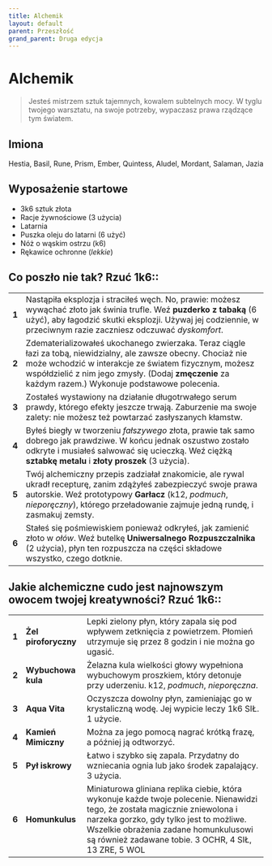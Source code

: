 ```yaml
---
title: Alchemik
layout: default
parent: Przeszłość
grand_parent: Druga edycja
---
```


# Alchemik

> Jesteś mistrzem sztuk tajemnych, kowalem subtelnych mocy. W tyglu twojego warsztatu, na swoje potrzeby, wypaczasz prawa rządzące tym światem.

## Imiona

Hestia, Basil, Rune, Prism, Ember, Quintess, Aludel, Mordant, Salaman, Jazia

## Wyposażenie startowe

- 3k6 sztuk złota
- Racje żywnościowe (3 użycia)
- Latarnia
- Puszka oleju do latarni (6 użyć)
- Nóż o wąskim ostrzu (k6)
- Rękawice ochronne (_lekkie_)

## Co poszło nie tak? Rzuć 1k6::

|       |                                                                                                                                                                                                                                                                                 |
| ----- | ------------------------------------------------------------------------------------------------------------------------------------------------------------------------------------------------------------------------------------------------------------------------------- |
| **1** | Nastąpiła eksplozja i straciłeś węch. No, prawie: możesz wywąchać złoto jak świnia trufle. Weź **puzderko z tabaką** (6 użyć), aby łagodzić skutki eksplozji. Używaj jej codziennie, w przeciwnym razie zaczniesz odczuwać _dyskomfort_.                                        |
| **2** | Zdematerializowałeś ukochanego zwierzaka. Teraz ciągle łazi za tobą, niewidzialny, ale zawsze obecny. Chociaż nie może wchodzić w interakcje ze światem fizycznym, możesz współdzielić z nim jego zmysły. (Dodaj **zmęczenie** za każdym razem.) Wykonuje podstawowe polecenia. |
| **3** | Zostałeś wystawiony na działanie długotrwałego serum prawdy, którego efekty jeszcze trwają. Zaburzenie ma swoje zalety: nie możesz też powtarzać zasłyszanych kłamstw.                                                                                                          |
| **4** | Byłeś biegły w tworzeniu _fałszywego_ złota, prawie tak samo dobrego jak prawdziwe. W końcu jednak oszustwo zostało odkryte i musiałeś salwować się ucieczką. Weź ciężką **sztabkę metalu** i **złoty proszek** (3 użycia).                                                     |
| **5** | Twój alchemiczny przepis zadziałał znakomicie, ale rywal ukradł recepturę, zanim zdążyłeś zabezpieczyć swoje prawa autorskie. Weź prototypowy **Garłacz** (k12, _podmuch_, _nieporęczny_), którego przeładowanie zajmuje jedną rundę, i zasmakuj zemsty.                        |
| **6** | Stałeś się pośmiewiskiem ponieważ odkryłeś, jak zamienić złoto w _ołów_. Weź butelkę **Uniwersalnego Rozpuszczalnika** (2 użycia), płyn ten rozpuszcza na części składowe wszystko, czego dotknie.                                                                              |

## Jakie alchemiczne cudo jest najnowszym owocem twojej kreatywności? Rzuć 1k6::

|       |                      |                                                                                                                                                                                                                                                                          |
| ----- | -------------------- | ------------------------------------------------------------------------------------------------------------------------------------------------------------------------------------------------------------------------------------------------------------------------ |
| **1** | **Żel piroforyczny** | Lepki zielony płyn, który zapala się pod wpływem zetknięcia z powietrzem. Płomień utrzymuje się przez 8 godzin i nie można go ugasić.                                                                                                                                    |
| **2** | **Wybuchowa kula**   | Żelazna kula wielkości głowy wypełniona wybuchowym proszkiem, który detonuje przy uderzeniu. k12, _podmuch_, _nieporęczna_.                                                                                                                                              |
| **3** | **Aqua Vita**        | Oczyszcza dowolny płyn, zamieniając go w krystaliczną wodę. Jej wypicie leczy 1k6 SIŁ. 1 użycie.                                                                                                                                                                         |
| **4** | **Kamień Mimiczny**  | Można za jego pomocą nagrać krótką frazę, a później ją odtworzyć.                                                                                                                                                                                                        |
| **5** | **Pył iskrowy**      | Łatwo i szybko się zapala. Przydatny do wzniecania ognia lub jako środek zapalający. 3 użycia.                                                                                                                                                                           |
| **6** | **Homunkulus**       | Miniaturowa gliniana replika ciebie, która wykonuje każde twoje polecenie. Nienawidzi tego, że została magicznie zniewolona i narzeka gorzko, gdy tylko jest to możliwe. Wszelkie obrażenia zadane homunkulusowi są również zadawane tobie. 3 OCHR, 4 SIŁ, 13 ZRE, 5 WOL |
